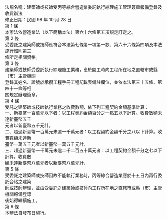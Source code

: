 法規名稱：建築師或技師受丙等綜合營造業委託執行綜理施工管理簽章報備登錄及收費辦法  
修正日期：民國 98 年 10 月 28 日  
第 1 條  
本辦法依營造業法（以下簡稱本法）第六十六條第五項規定訂定之。  
第 2 條  
受委託之建築師或技師應符合本法第七條第一項第一款、第六十六條第四項及本法施行細則第三  
條所定相關資格。  
第 3 條  
建築師或技師受委託執行綜理施工業務，應於開工時向工程所在地之直轄市或縣（市）主管機關  
登錄其姓名、證號於承攬工程手冊工程記載表備註欄位，並依本法第三十五條、第四十一條等相  
關規定辦理簽章。  
第 4 條  
受託之建築師或技師執行業務之收費數額，依下列工程契約金額基準計算：  
一、新臺幣一百萬元以下者：以工程契約金額百分之一點五以下計算。收費數額未達新臺幣五千  
元者以新臺幣五千元計。  
二、超過新臺幣一百萬元未逾一千萬元者：以工程契約金額千分之八以下計算。收費數額未達新  
臺幣一萬五千元者以新臺幣一萬五千元計。  
三、超過新臺幣一千萬元未逾二千二百五十萬元者：以工程契約金額千分之七以下計算。收費數  
額未達新臺幣八萬元者以新臺幣八萬元計。  
第 5 條  
受委託之建築師或技師因故不能執行業務時，丙等綜合營造業應於十五日內再行委託合格之建築  
師或技師辦理，並由受委託之建築師或技師向工程所在地之直轄市或縣（市）主管機關報備登錄  
後始得繼續施工。  
第 6 條  
本辦法自發布日施行。  


